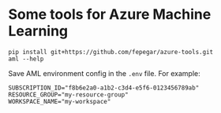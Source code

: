 # Some tools for Azure Machine Learning

```shell
pip install git+https://github.com/fepegar/azure-tools.git
aml --help
```

Save AML environment config in the `.env` file. For example:

```shell
SUBSCRIPTION_ID="f8b6e2a0-a1b2-c3d4-e5f6-0123456789ab"
RESOURCE_GROUP="my-resource-group"
WORKSPACE_NAME="my-workspace"
```
